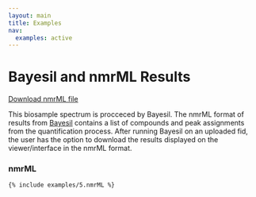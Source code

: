 ```yaml
---
layout: main
title: Examples
nav:
  examples: active
---
```


# Bayesil and nmrML Results

<a href="/examples/5/biosample_quantification.nmrML">Download nmrML file</a>

This biosample spectrum is procceced by Bayesil. The nmrML format of results from <a href="http://bayesil.ca" >Bayesil</a> contains a list of compounds and peak assignments from the quantification process. After running Bayesil on an uploaded fid, the user has the option to download the results displayed on the viewer/interface in the nmrML format.

### nmrML
```xml
{% include examples/5.nmrML %}
```
